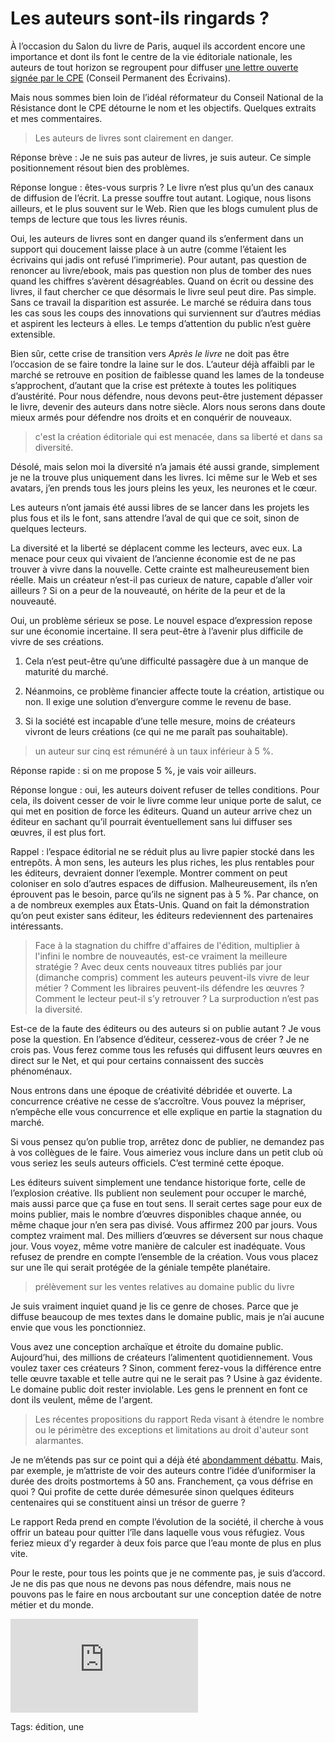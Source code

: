 # Les auteurs sont-ils ringards ?

À l’occasion du Salon du livre de Paris, auquel ils accordent encore une importance et dont ils font le centre de la vie éditoriale nationale, les auteurs de tout horizon se regroupent pour diffuser [une lettre ouverte signée par le CPE](https://tcrouzet.com/images_tc/2015/03/cpe.pdf) (Conseil Permanent des Écrivains).

Mais nous sommes bien loin de l’idéal réformateur du Conseil National de la Résistance dont le CPE détourne le nom et les objectifs. Quelques extraits et mes commentaires.

> Les auteurs de livres sont clairement en danger.

Réponse brève : Je ne suis pas auteur de livres, je suis auteur. Ce simple positionnement résout bien des problèmes.

Réponse longue : êtes-vous surpris ? Le livre n’est plus qu’un des canaux de diffusion de l’écrit. La presse souffre tout autant. Logique, nous lisons ailleurs, et le plus souvent sur le Web. Rien que les blogs cumulent plus de temps de lecture que tous les livres réunis.

Oui, les auteurs de livres sont en danger quand ils s’enferment dans un support qui doucement laisse place à un autre (comme l’étaient les écrivains qui jadis ont refusé l’imprimerie). Pour autant, pas question de renoncer au livre/ebook, mais pas question non plus de tomber des nues quand les chiffres s’avèrent désagréables. Quand on écrit ou dessine des livres, il faut chercher ce que désormais le livre seul peut dire. Pas simple. Sans ce travail la disparition est assurée. Le marché se réduira dans tous les cas sous les coups des innovations qui surviennent sur d’autres médias et aspirent les lecteurs à elles. Le temps d’attention du public n’est guère extensible.

Bien sûr, cette crise de transition vers *Après le livre* ne doit pas être l’occasion de se faire tondre la laine sur le dos. L’auteur déjà affaibli par le marché se retrouve en position de faiblesse quand les lames de la tondeuse s’approchent, d’autant que la crise est prétexte à toutes les politiques d’austérité. Pour nous défendre, nous devons peut-être justement dépasser le livre, devenir des auteurs dans notre siècle. Alors nous serons dans doute mieux armés pour défendre nos droits et en conquérir de nouveaux.

> c'est la création éditoriale qui est menacée, dans sa liberté et dans sa diversité.

Désolé, mais selon moi la diversité n’a jamais été aussi grande, simplement je ne la trouve plus uniquement dans les livres. Ici même sur le Web et ses avatars, j’en prends tous les jours pleins les yeux, les neurones et le cœur.

Les auteurs n’ont jamais été aussi libres de se lancer dans les projets les plus fous et ils le font, sans attendre l’aval de qui que ce soit, sinon de quelques lecteurs.

La diversité et la liberté se déplacent comme les lecteurs, avec eux. La menace pour ceux qui vivaient de l’ancienne économie est de ne pas trouver à vivre dans la nouvelle. Cette crainte est malheureusement bien réelle. Mais un créateur n’est-il pas curieux de nature, capable d’aller voir ailleurs ? Si on a peur de la nouveauté, on hérite de la peur et de la nouveauté.

Oui, un problème sérieux se pose. Le nouvel espace d’expression repose sur une économie incertaine. Il sera peut-être à l’avenir plus difficile de vivre de ses créations.

1. Cela n’est peut-être qu’une difficulté passagère due à un manque de maturité du marché.

2. Néanmoins, ce problème financier affecte toute la création, artistique ou non. Il exige une solution d’envergure comme le revenu de base.

3. Si la société est incapable d’une telle mesure, moins de créateurs vivront de leurs créations (ce qui ne me paraît pas souhaitable).

> un auteur sur cinq est rémunéré à un taux inférieur à 5 %.

Réponse rapide : si on me propose 5 %, je vais voir ailleurs.

Réponse longue : oui, les auteurs doivent refuser de telles conditions. Pour cela, ils doivent cesser de voir le livre comme leur unique porte de salut, ce qui met en position de force les éditeurs. Quand un auteur arrive chez un éditeur en sachant qu’il pourrait éventuellement sans lui diffuser ses œuvres, il est plus fort.

Rappel : l’espace éditorial ne se réduit plus au livre papier stocké dans les entrepôts. À mon sens, les auteurs les plus riches, les plus rentables pour les éditeurs, devraient donner l’exemple. Montrer comment on peut coloniser en solo d’autres espaces de diffusion. Malheureusement, ils n’en éprouvent pas le besoin, parce qu’ils ne signent pas à 5 %. Par chance, on a de nombreux exemples aux États-Unis. Quand on fait la démonstration qu’on peut exister sans éditeur, les éditeurs redeviennent des partenaires intéressants.

> Face à la stagnation du chiffre d'affaires de l'édition, multiplier à l'infini le nombre de nouveautés, est-ce vraiment la meilleure stratégie ? Avec deux cents nouveaux titres publiés par jour (dimanche compris) comment les auteurs peuvent-ils vivre de leur métier ? Comment les libraires peuvent-ils défendre les œuvres ? Comment le lecteur peut-il s’y retrouver ? La surproduction n’est pas la diversité.

Est-ce de la faute des éditeurs ou des auteurs si on publie autant ? Je vous pose la question. En l’absence d’éditeur, cesserez-vous de créer ? Je ne crois pas. Vous ferez comme tous les refusés qui diffusent leurs œuvres en direct sur le Net, et qui pour certains connaissent des succès phénoménaux.

Nous entrons dans une époque de créativité débridée et ouverte. La concurrence créative ne cesse de s’accroître. Vous pouvez la mépriser, n’empêche elle vous concurrence et elle explique en partie la stagnation du marché.

Si vous pensez qu’on publie trop, arrêtez donc de publier, ne demandez pas à vos collègues de le faire. Vous aimeriez vous inclure dans un petit club où vous seriez les seuls auteurs officiels. C’est terminé cette époque.

Les éditeurs suivent simplement une tendance historique forte, celle de l’explosion créative. Ils publient non seulement pour occuper le marché, mais aussi parce que ça fuse en tout sens. Il serait certes sage pour eux de moins publier, mais le nombre d’œuvres disponibles chaque année, ou même chaque jour n’en sera pas divisé. Vous affirmez 200 par jours. Vous comptez vraiment mal. Des milliers d’œuvres se déversent sur nous chaque jour. Vous voyez, même votre manière de calculer est inadéquate. Vous refusez de prendre en compte l’ensemble de la création. Vous vous placez sur une île qui serait protégée de la géniale tempête planétaire.

> prélèvement sur les ventes relatives au domaine public du livre

Je suis vraiment inquiet quand je lis ce genre de choses. Parce que je diffuse beaucoup de mes textes dans le domaine public, mais je n’ai aucune envie que vous les ponctionniez.

Vous avez une conception archaïque et étroite du domaine public. Aujourd’hui, des millions de créateurs l’alimentent quotidiennement. Vous voulez taxer ces créateurs ? Sinon, comment ferez-vous la différence entre telle œuvre taxable et telle autre qui ne le serait pas ? Usine à gaz évidente. Le domaine public doit rester inviolable. Les gens le prennent en font ce dont ils veulent, même de l'argent.

> Les récentes propositions du rapport Reda visant à étendre le nombre ou le périmètre des exceptions et limitations au droit d'auteur sont alarmantes.

Je ne m’étends pas sur ce point qui a déjà été [abondamment débattu](http://framablog.org/2015/03/16/createurs-du-net-creative-commons-et-reforme-du-droit-dauteur-supportreda-2/). Mais, par exemple, je m’attriste de voir des auteurs contre l’idée d’uniformiser la durée des droits postmortems à 50 ans. Franchement, ça vous défrise en quoi ? Qui profite de cette durée démesurée sinon quelques éditeurs centenaires qui se constituent ainsi un trésor de guerre ?

Le rapport Reda prend en compte l’évolution de la société, il cherche à vous offrir un bateau pour quitter l’île dans laquelle vous vous réfugiez. Vous feriez mieux d’y regarder à deux fois parce que l’eau monte de plus en plus vite.

Pour le reste, pour tous les points que je ne commente pas, je suis d’accord. Je ne dis pas que nous ne devons pas nous défendre, mais nous ne pouvons pas le faire en nous arcboutant sur une conception datée de notre métier et du monde.

![Lettre du CPE](https://tcrouzet.com/images_tc/2015/03/cpe.pdf)



Tags: édition, une